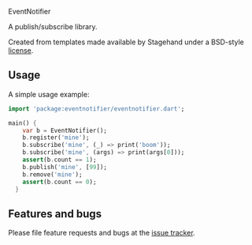 EventNotifier

A publish/subscribe library.

Created from templates made available by Stagehand under a BSD-style
[license](https://github.com/dart-lang/stagehand/blob/master/LICENSE).

## Usage

A simple usage example:

```dart
import 'package:eventnotifier/eventnotifier.dart';

main() {
    var b = EventNotifier();
    b.register('mine');
    b.subscribe('mine', (_) => print('boom'));
    b.subscribe('mine', (args) => print(args[0]));
    assert(b.count == 1);
    b.publish('mine', [99]);
    b.remove('mine');
    assert(b.count == 0);
  }
```

## Features and bugs

Please file feature requests and bugs at the [issue tracker][tracker].

[tracker]: http://example.com/issues/replaceme
